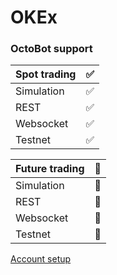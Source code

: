 # OKEx

### OctoBot support

| Spot trading | ✅ |
| :--- | :--- |
| Simulation | ✅ |
| REST | ✅ |
| Websocket | ✅  |
| Testnet | ✅  |

| Future trading | 🚧 |
| :--- | :--- |
| Simulation | 🚧 |
| REST | 🚧 |
| Websocket | 🚧 |
| Testnet | 🚧 |

[Account setup](partners/okex/setup)

